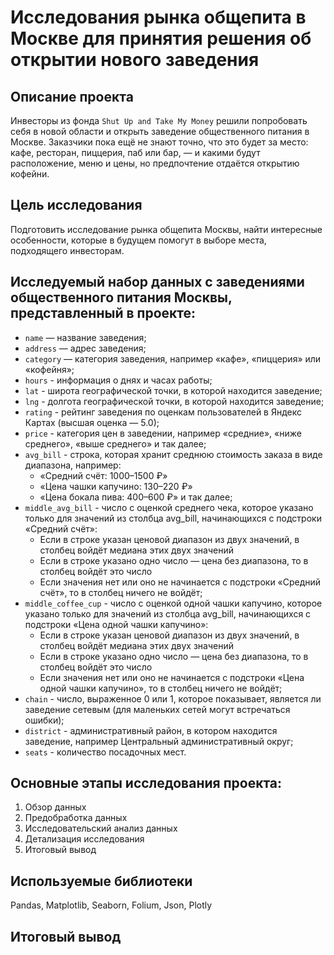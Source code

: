 # Исследования рынка общепита в Москве для принятия решения об открытии нового заведения

## Описание проекта
Инвесторы из фонда `Shut Up and Take My Money` решили попробовать себя в новой области и открыть заведение общественного питания в Москве. Заказчики пока ещё не знают точно, что это будет за место: кафе, ресторан, пиццерия, паб или бар, — и какими будут расположение, меню и цены, но предпочтение отдаётся открытию кофейни.

## Цель исследования
Подготовить исследование рынка общепита Москвы, найти интересные особенности, которые в будущем помогут в выборе места, подходящего инвесторам. 

## Исследуемый набор данных с заведениями общественного питания Москвы, представленный в проекте:
* `name` — название заведения;
* `address` — адрес заведения; 
* `category` — категория заведения, например «кафе», «пиццерия» или «кофейня»;
* `hours` - информация о днях и часах работы;
* `lat` - широта географической точки, в которой находится заведение;
* `lng` - долгота географической точки, в которой находится заведение;
* `rating` - рейтинг заведения по оценкам пользователей в Яндекс Картах (высшая оценка — 5.0);
* `price` - категория цен в заведении, например «средние», «ниже среднего», «выше среднего» и так далее;
* `avg_bill` - строка, которая хранит среднюю стоимость заказа в виде диапазона, например:
  - «Средний счёт: 1000–1500 ₽»
  - «Цена чашки капучино: 130–220 ₽»
  - «Цена бокала пива: 400–600 ₽» и так далее;
* `middle_avg_bill` - число с оценкой среднего чека, которое указано только для значений из столбца avg_bill, начинающихся с подстроки «Средний счёт»:
  - Если в строке указан ценовой диапазон из двух значений, в столбец войдёт медиана этих двух значений
  - Если в строке указано одно число — цена без диапазона, то в столбец войдёт это число
  - Если значения нет или оно не начинается с подстроки «Средний счёт», то в столбец ничего не войдёт;
* `middle_coffee_cup` - число с оценкой одной чашки капучино, которое указано только для значений из столбца avg_bill, начинающихся с подстроки «Цена одной чашки капучино»:
  - Если в строке указан ценовой диапазон из двух значений, в столбец войдёт медиана этих двух значений
  - Если в строке указано одно число — цена без диапазона, то в столбец войдёт это число
  - Если значения нет или оно не начинается с подстроки «Цена одной чашки капучино», то в столбец ничего не войдёт;
* `chain` - число, выраженное 0 или 1, которое показывает, является ли заведение сетевым (для маленьких сетей могут встречаться ошибки);
* `district` - административный район, в котором находится заведение, например Центральный административный округ;
* `seats` - количество посадочных мест.

## Основные этапы исследования проекта:
1. Обзор данных
2. Предобработка данных
3. Исследовательский анализ данных
4. Детализация исследования
5. Итоговый вывод

## Используемые библиотеки
Pandas, Matplotlib, Seaborn, Folium, Json, Plotly

## Итоговый вывод
